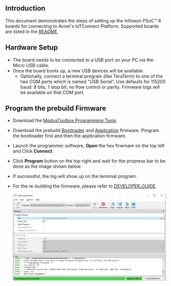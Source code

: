 ## Introduction

This document demonstrates the steps of setting up the Infineon PSoC&trade; 6 boards
for connecting to Avnet's IoTConnect Platform. Supported boards are listed in the [README](https://github.com/avnet-iotconnect/iotc-modustoolbox-example/blob/main/README.md).

## Hardware Setup

* The board needs to be connected to a USB port on your PC via the Micro USB cable.
* Once the board boots up, a new USB devices will be available. 
  * Optionally, connect a terminal program (like TeraTerm) to one of the two COM ports
which is named "USB Serial". Use defaults for 115200 baud: 8 bits, 1 stop bit, no flow control or parity. 
Firmware logs will be available on that COM port. 

## Program the prebuild Firmware
* Download the [ModusToolbox Programming Tools](https://www.infineon.com/cms/en/design-support/tools/programming-testing/psoc-programming-solutions/).
* Download the prebuild [Bootloader]() and [Application]() firmware. Program the bootloader first and then the application firmware.
* Launch the programmer software, **Open** the hex firwmare on the top left and Click **Connect**.
* Click **Program** button on the top right and wait for the propress bar to be done as the image shown below.
* If successful, the log will show up on the terminal program.
* For the re-building the firmware, please refer to [DEVELOPER_GUIDE](https://github.com/avnet-iotconnect/iotc-modustoolbox-example/blob/main/DEVELOPER_GUIDE.md).


  ![Programmer Screenshot](media/programmer.png "Programmer Screenshot")